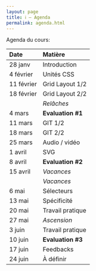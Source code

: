 ```yaml
---
layout: page
title: ℹ️ – Agenda
permalink: agenda.html
---
```


Agenda du cours:


| Date    | Matière           | 
|:------- |:----------------- |
| 28 janv | Introduction      |  
|  4 février  | Unités CSS        | 
| 11 février  | Grid Layout 1/2   |
| 18 février  | Grid Layout 2/2   | 
|         | *Relâches*        | 
|  4 mars | **Evaluation #1** | 
| 11 mars  | GIT 1/2           | 
| 18 mars  | GIT 2/2           | 
| 25 mars  | Audio / vidéo     | 
|  1 avril | SVG               | 
|  8 avril | **Evaluation #2** |  
| 15 avril | *Vacances*        |  
|         | *Vacances*         |  
|  6 mai  | Sélecteurs         |  
| 13 mai  | Spécificité       |   
| 20 mai  | Travail pratique | 
| 27 mai  | *Ascension*     | 
|  3 juin |  Travail pratique  | 
| 10 juin | **Evaluation #3**   | 
| 17 juin | Feedbacks       |   
| 24 juin | À définir           |



